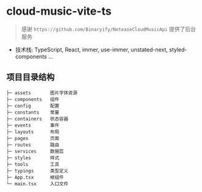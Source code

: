 # cloud-music-vite-ts
 
> 感谢 `https://github.com/Binaryify/NeteaseCloudMusicApi` 提供了后台服务 <br />

* 技术栈: TypeScript, React, immer, use-immer, unstated-next, styled-components ...

## 项目目录结构

```text
├─ assets       图片字体资源
├─ components   组件
├─ config       配置
├─ constants    常量
├─ containers   状态容器
├─ events       事件 
├─ layouts      布局
├─ pages        页面
├─ routes       路由  
├─ services     数据层
├─ styles       样式
├─ tools        工具
├─ typings      类型定义
├─ App.tsx      根组件
└─ main.tsx     入口文件
```
